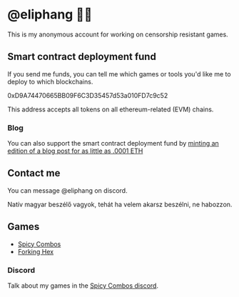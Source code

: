 # @eliphang 🐘🧛
This is my anonymous account for working on censorship resistant games.

## Smart contract deployment fund
If you send me funds, you can tell me which games or tools you'd like me to deploy to which blockchains.

0xD9A74470665BB09F6C3D35457d53a010FD7c9c52

This address accepts all tokens on all ethereum-related (EVM) chains.

### Blog
You can also support the smart contract deployment fund by [minting an edition of a blog post for as little as .0001 ETH](https://mirror.xyz/0xD9A74470665BB09F6C3D35457d53a010FD7c9c52)

## Contact me
You can message @eliphang on discord.

Natív magyar beszélő vagyok, tehát ha velem akarsz beszélni, ne habozzon.

## Games
* [Spicy Combos](https://github.com/eliphang/spicy-combos)
* [Forking Hex](https://github.com/eliphang/forking-hex)

### Discord
Talk about my games in the [Spicy Combos discord](https://discord.gg/yaEXnWUQN3).
